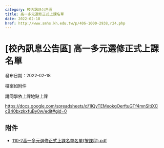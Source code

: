 ```yaml
---
category: 校內訊息公告區
title: 高一多元選修正式上課名單
date: 2022-02-18
href: http://www.smhs.kh.edu.tw/p/406-1000-2938,r24.php
---
```


# [校內訊息公告區] 高一多元選修正式上課名單

發布日期：2022-02-18

<div><div></div><div><p>檔案如附件<p>請同學依上課地點上課<p><a href=https://docs.google.com/spreadsheets/d/1IQyTEMeokgOerftuGTf4mnSItiXCcB40bxzkxfuBy0w/edit#gid=0 target=_blank>https://docs.google.com/spreadsheets/d/1IQyTEMeokgOerftuGTf4mnSItiXCcB40bxzkxfuBy0w/edit#gid=0</a></div></div>

## 附件

- [110-2高一多元選修正式上課名單名單(按課程).pdf](https://www.smhs.kh.edu.tw/var/file/0/1000/attach/28/pta_2655_844122_15036.pdf)
